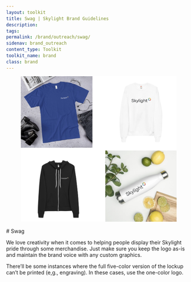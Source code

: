 ```yaml
---
layout: toolkit
title: Swag | Skylight Brand Guidelines
description:
tags:
permalink: /brand/outreach/swag/
sidenav: brand_outreach
content_type: Toolkit
toolkit_name: brand
class: brand
---
```


<div class="row brand__content-section">
<div class="col-md-8">
  <figure class="section__img p-5">
    <img class="" src="/img/brand/outreach/swag.jpg" alt="">
  </figure>
</div>
<div class="col-md-4" markdown="1">
# Swag

We love creativity when it comes to helping people display their Skylight pride through some merchandise. Just make sure you keep the logo as-is and maintain the brand voice with any custom graphics.

There’ll be some instances where the full five-color version of the lockup can’t be printed (e,g., engraving). In these cases, use the one-color logo.
</div>
</div>
